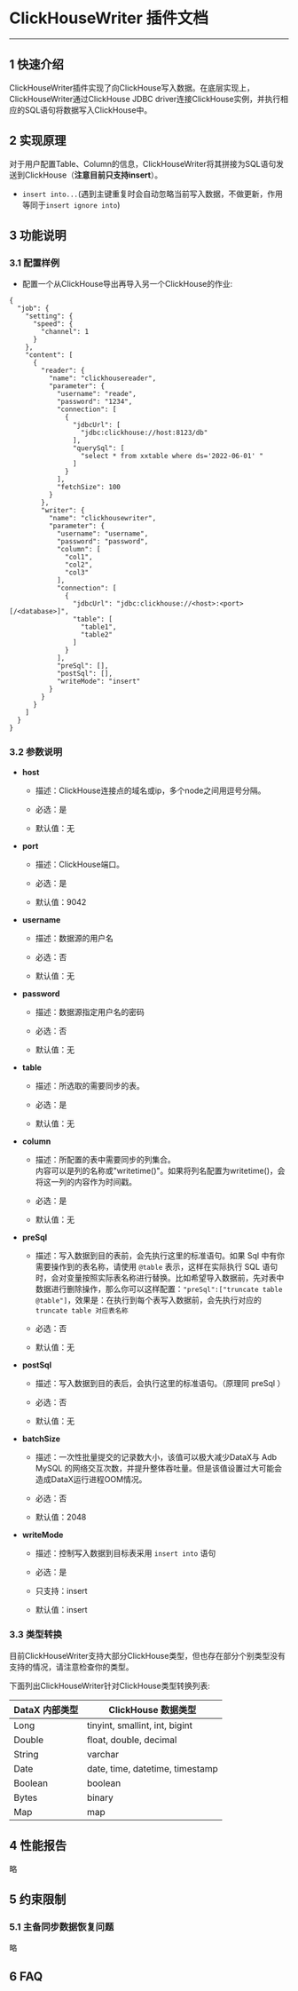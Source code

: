 
# ClickHouseWriter 插件文档


___



## 1 快速介绍

ClickHouseWriter插件实现了向ClickHouse写入数据。在底层实现上，ClickHouseWriter通过ClickHouse JDBC driver连接ClickHouse实例，并执行相应的SQL语句将数据写入ClickHouse中。


## 2 实现原理

对于用户配置Table、Column的信息，ClickHouseWriter将其拼接为SQL语句发送到ClickHouse（**注意目前只支持insert**）。
* `insert into...`(遇到主键重复时会自动忽略当前写入数据，不做更新，作用等同于`insert ignore into`)


## 3 功能说明

### 3.1 配置样例

* 配置一个从ClickHouse导出再导入另一个ClickHouse的作业:

```
{
  "job": {
    "setting": {
      "speed": {
        "channel": 1
      }
    },
    "content": [
      {
        "reader": {
          "name": "clickhousereader",
          "parameter": {
            "username": "reade",
            "password": "1234",
            "connection": [
              {
                "jdbcUrl": [
                  "jdbc:clickhouse://host:8123/db"
                ],
                "querySql": [
                  "select * from xxtable where ds='2022-06-01' "
                ]
              }
            ],
            "fetchSize": 100
          }
        },
        "writer": {
          "name": "clickhousewriter",
          "parameter": {
            "username": "username",
            "password": "password",
            "column": [
              "col1",
              "col2",
              "col3"
            ],
            "connection": [
              {
                "jdbcUrl": "jdbc:clickhouse://<host>:<port>[/<database>]",
                "table": [
                  "table1",
                  "table2"
                ]
              }
            ],
            "preSql": [],
            "postSql": [],
            "writeMode": "insert"
          }
        }
      }
    ]
  }
}
```


### 3.2 参数说明

* **host**

    * 描述：ClickHouse连接点的域名或ip，多个node之间用逗号分隔。 <br />

    * 必选：是 <br />

    * 默认值：无 <br />

* **port**

    * 描述：ClickHouse端口。 <br />

    * 必选：是 <br />

    * 默认值：9042 <br />

* **username**

    * 描述：数据源的用户名 <br />

    * 必选：否 <br />

    * 默认值：无 <br />

* **password**

    * 描述：数据源指定用户名的密码 <br />

    * 必选：否 <br />

    * 默认值：无 <br />

* **table**

    * 描述：所选取的需要同步的表。<br />

    * 必选：是 <br />

    * 默认值：无 <br />

* **column**

    * 描述：所配置的表中需要同步的列集合。<br />
      内容可以是列的名称或"writetime()"。如果将列名配置为writetime()，会将这一列的内容作为时间戳。

    * 必选：是 <br />

    * 默认值：无 <br />

* **preSql**

  * 描述：写入数据到目的表前，会先执行这里的标准语句。如果 Sql 中有你需要操作到的表名称，请使用 `@table` 表示，这样在实际执行 SQL 语句时，会对变量按照实际表名称进行替换。比如希望导入数据前，先对表中数据进行删除操作，那么你可以这样配置：`"preSql":["truncate table @table"]`，效果是：在执行到每个表写入数据前，会先执行对应的 `truncate table 对应表名称` <br />

  * 必选：否 <br />

  * 默认值：无 <br />

* **postSql**

  * 描述：写入数据到目的表后，会执行这里的标准语句。（原理同 preSql ） <br />

  * 必选：否 <br />

  * 默认值：无 <br />

* **batchSize**

  * 描述：一次性批量提交的记录数大小，该值可以极大减少DataX与 Adb MySQL 的网络交互次数，并提升整体吞吐量。但是该值设置过大可能会造成DataX运行进程OOM情况。<br />

  * 必选：否 <br />

  * 默认值：2048 <br />

* **writeMode**

  * 描述：控制写入数据到目标表采用 `insert into` 语句<br />

  * 必选：是 <br />

  * 只支持：insert <br />

  * 默认值：insert <br />


### 3.3 类型转换

目前ClickHouseWriter支持大部分ClickHouse类型，但也存在部分个别类型没有支持的情况，请注意检查你的类型。

下面列出ClickHouseWriter针对ClickHouse类型转换列表:


| DataX 内部类型 | ClickHouse 数据类型                 |
|------------|---------------------------------|
| Long       | tinyint, smallint, int, bigint  |
| Double     | float, double, decimal          |
| String     | varchar                         |
| Date       | date, time, datetime, timestamp |
| Boolean    | boolean                         |
| Bytes      | binary                          |
| Map        | map                             |



## 4 性能报告

略

## 5 约束限制

### 5.1 主备同步数据恢复问题

略

## 6 FAQ



